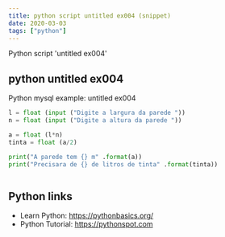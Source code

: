 ```yaml
---
title: python script untitled ex004 (snippet)
date: 2020-03-03
tags: ["python"]
---
```

Python script 'untitled ex004'


## python untitled ex004

Python mysql example: untitled ex004

```python
l = float (input ("Digite a largura da parede "))
n = float (input ("Digite a altura da parede "))

a = float (l*n)
tinta = float (a/2)

print("A parede tem {} m" .format(a))
print("Precisara de {} de litros de tinta" .format(tinta))



```

## Python links

- Learn Python: https://pythonbasics.org/
- Python Tutorial: https://pythonspot.com
